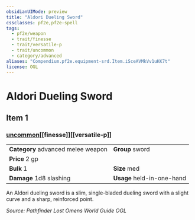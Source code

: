 ```yaml
---
obsidianUIMode: preview
title: "Aldori Dueling Sword"
cssclasses: pf2e,pf2e-spell
tags:
  - pf2e/weapon
  - trait/finesse
  - trait/versatile-p
  - trait/uncommon
  - category/advanced
aliases: "Compendium.pf2e.equipment-srd.Item.iSceAVMkVv1uKK7t"
license: OGL
---
```

# Aldori Dueling Sword
## Item 1
### [uncommon](uncommon "Uncommon Rarity Trait")[[finesse]][[versatile-p]]

|  |  |
| -- | -- |
| **Category** advanced melee weapon | **Group** sword |
| **Price** 2 gp |  |
| **Bulk** 1 | **Size** med |
| **Damage** 1d8 slashing  | **Usage** held-in-one-hand |



An Aldori dueling sword is a slim, single-bladed dueling sword with a slight curve and a sharp, reinforced point.

*Source: Pathfinder Lost Omens World Guide*
*OGL*